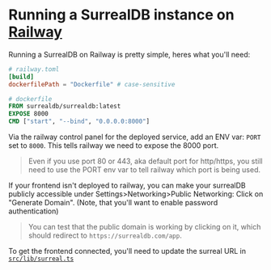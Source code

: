 # Running a SurrealDB instance on [Railway](https://railway.app)

Running a SurrealDB on Railway is pretty simple, heres what you'll need:

```toml
# railway.toml
[build]
dockerfilePath = "Dockerfile" # case-sensitive
```

```dockerfile
# dockerfile
FROM surrealdb/surrealdb:latest
EXPOSE 8000
CMD ["start", "--bind", "0.0.0.0:8000"]
```

Via the railway control panel for the deployed service, add an ENV var: `PORT` set to `8000`. This tells railway we need to expose the 8000 port.

> Even if you use port 80 or 443, aka default port for http/https, you still need to use the PORT env var to tell railway which port is being used.

If your frontend isn't deployed to railway, you can make your surrealDB publicly accessible under Settings>Networking>Public Networking: Click on "Generate Domain". (Note, that you'll want to enable password authentication)

> You can test that the public domain is working by clicking on it, which should redirect to `https://surrealdb.com/app`.

To get the frontend connected, you'll need to update the surreal URL in [`src/lib/surreal.ts`](../src/lib/surreal.ts)